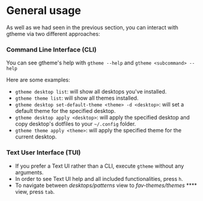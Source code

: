 # General usage

As well as we had seen in the previous section, you can interact with gtheme via two different approaches:

### **Command Line Interface (CLI)**

You can see gtheme's help with `gtheme --help` and `gtheme <subcommand> --help`

Here are some examples:

* `gtheme desktop list`: will show all desktops you've installed.
* `gtheme theme list`: will show all themes installed.
* `gtheme desktop set-default-theme <theme> -d <desktop>`: will set a default theme for the specified desktop.
* `gtheme desktop apply <desktop>`: will apply the specified desktop and copy desktop's dotfiles to your `~/.config` folder.
* `gtheme theme apply <theme>`: will apply the specified theme for the current desktop.

### **Text User Interface (TUI)**

* If you prefer a Text UI rather than a CLI, execute `gtheme` without any arguments.
* In order to see Text UI help and all included functionalities, press `h`.
* To navigate between _desktops/patterns_ view to _fav-themes/themes_ **** view, press `tab`.
